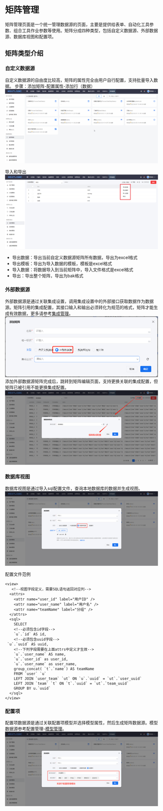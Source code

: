 # 矩阵管理
矩阵管理页面是一个统一管理数据源的页面，主要是提供给表单、自动化工具参数、组合工具作业参数等使用。矩阵分成四种类型，包括自定义数据源、外部数据源、数据库视图和配置项。

## 矩阵类型介绍
### 自定义数据源
自定义数据源的自由度比较高，矩阵的属性完全由用户自行配置，支持批量导入数据。
步骤：添加矩阵-配置属性-添加行（数据）
![](README_IMAGES/matrix/custom_create.gif)

导入和导出
![](README_IMAGES/matrix/custom_import.png)
- 导出数据：导出当前自定义数据源矩阵所有数据，导出为excel格式
- 导出模板：导出为导入数据的模板，模板是excel格式
- 导入数据：将数据导入到当前矩阵中，导入文件格式是excel格式
- 导出：导出整个矩阵，导出为bak格式

### 外部数据源
外部数据源是通过关联集成设置，调用集成设置中的外部接口获取数据作为数据源。矩阵引用的集成配置，其接口输入和输出必须转化为规范的格式，矩阵才能生成有效数据，更多请参考[集成管理](../100.系统配置/集成管理.md)。
![](README_IMAGES/matrix/external_create.png)
添加外部数据源矩阵完成后，跳转到矩阵编辑页面，支持更换关联的集成配置，但矩阵已被引用不能更换集成配置。
![](README_IMAGES/matrix/external_edit.png)

### 数据库视图
数据库视图是通过导入sql配置文件，查询本地数据库的数据并生成视图。
![](README_IMAGES/matrix/view_create.png)

配置文件范例
```
<view>
   <!--视图字段定义，需要SQL语句返回对应列-->
  <attrs>
    <attr name="user_id" label="用户ID" />
    <attr name="user_name" label="用户名" />
    <attr name="teamName" label="分组" />
  </attrs>
  <sql>
    SELECT
    <!--必须包含id字段-->
    `u`.`id` AS id,
    <!--必须包含uuid字段-->
 `u`.`uuid` AS uuid,
    <!--下列字段需要在上面attrs中定义才生效-->
    `u`.`user_name` AS name,
    `u`.`user_id` as user_id,
    `u`.`user_name` as user_name,
    group_concat( `t`.`name`) AS teamName
    FROM `user` `u`
    LEFT JOIN `user_team` `ut` ON `u`.`uuid` = `ut`.`user_uuid`
    LEFT JOIN `team` `t` ON `t`.`uuid` = `ut`.`team_uuid`
    GROUP BY u.`uuid`
  </sql>
</view>
```

### 配置项
配置项数据源是通过关联配置项模型并选择模型属性，然后生成矩阵数据源。模型数据源参考配置管理-[模型管理](../3.配置管理/模型管理/模型管理.md)。
![](README_IMAGES/matrix/cmdbci_create.png)